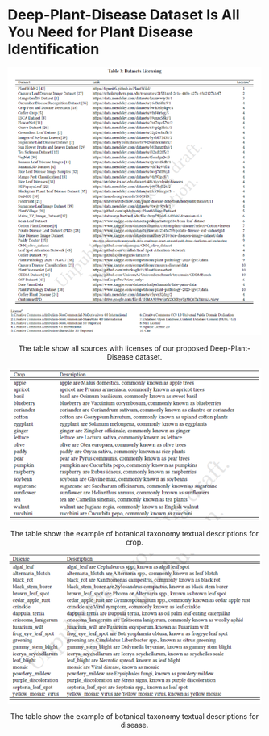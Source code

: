 # Deep-Plant-Disease Dataset Is All You Need for Plant Disease Identification

![Dataset_sources](figure/license.png)
<p align="center">The table show all sources with licenses of our proposed Deep-Plant-Disease dataset.</p>


![Crop_description](figure/crop_description.png)
<p align="center">The table show the example of botanical taxonomy textual descriptions for crop.</p>

![Crop_description](figure/disease_description.png)
<p align="center">The table show the example of botanical taxonomy textual descriptions for disease.</p>
